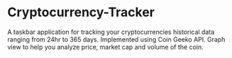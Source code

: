 # Cryptocurrency-Tracker
A taskbar application for tracking your cryptocurrencies historical data ranging from 24hr to 365 days.        Implemented using Coin Geeko API.                Graph view to help you analyze price, market cap and volume of the coin.

